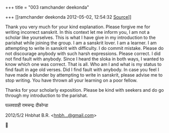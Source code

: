 +++
title = "003 ramchander deekonda"

+++
[[ramchander deekonda	2012-05-02, 12:54:32 [Source](https://groups.google.com/g/bvparishat/c/a35r8g9b6kc)]]



Thank you very much for your kind explanation. Please forgive me for writing incorrect sanskrit. In this context let me inform you, I am not a scholar like yourselves. This is what I have give in my introduction to the parishat while joining the group. I am a sanskrit lover. I am a learner. I am attempting to write in sanskrit with difficulty. I do commit mistake. Please do not discourage anybody with such harsh expressions. Please correct. I did not find fault with anybody. Since I heard the sloka in both ways, I wanted to know which one was correct.
That is all. Who am I and what is my status to find fault in age old verses. Did I find fault with anybody. In case you feel I have made a blunder by attempting to write in sanskrit, please advise me to stop writing. You have thrown all your learning on a poor fellow.  
  
Thanks for your scholarly exposition. Please be kind with seekers and do go through my introduction to the parishat.  
  
पल्लवग्राही रामचन्द्रः दीकोन्डा  
  

2012/5/2 Hnbhat B.R. \<[hnbh...@gmail.com]()\>



